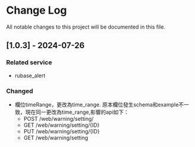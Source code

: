 # Change Log
All notable changes to this project will be documented in this file.
 
## [1.0.3] - 2024-07-26

### Related service
- rubase_alert

### Changed
- 欄位timeRange，更改為time_range. 原本欄位發生schema和example不一致，現在同一更改為time_range,影響的api如下：
    - POST /web/warning/setting/
    - GET /web/warning/setting/{ID}
    - PUT /web/warning/setting/{ID}
    - GET /web/warning/setting

